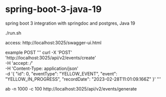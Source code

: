 # spring-boot-3-java-19
spring boot 3 integration with springdoc and postgres, Java 19

./run.sh

access: http://localhost:3025/swagger-ui.html


example POST
'''
curl -X 'POST' \
  'http://localhost:3025/api/v2/events/create' \
  -H 'accept: */*' \
  -H 'Content-Type: application/json' \
  -d '{
  "id": 0,
  "eventType": "YELLOW_EVENT",
  "event": "YELLOW_IN_PROGRESS",
  "recordDate": "2023-02-28T11:01:09.166Z"
}'
'''

ab -n 1000 -c 100 http://localhost:3025/api/v2/events/generate
